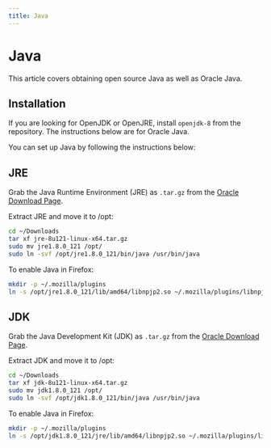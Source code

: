 ```yaml
---
title: Java
---
```

# Java

This article covers obtaining open source Java as well as Oracle Java.

## Installation

If you are looking for OpenJDK or OpenJRE, install `openjdk-8` from the repository. The instructions below are for Oracle Java.

You can set up Java by following the instructions below:

## JRE

Grab the Java Runtime Environment (JRE) as `.tar.gz` from the [Oracle Download Page](http://www.oracle.com/technetwork/java/javase/downloads/jre8-downloads-2133155.html).

Extract JRE and move it to /opt:

``` bash
cd ~/Downloads
tar xf jre-8u121-linux-x64.tar.gz
sudo mv jre1.8.0_121 /opt/
sudo ln -svf /opt/jre1.8.0_121/bin/java /usr/bin/java
```

To enable Java in Firefox:

``` bash
mkdir -p ~/.mozilla/plugins
ln -s /opt/jre1.8.0_121/lib/amd64/libnpjp2.so ~/.mozilla/plugins/libnpjp2.so
```

## JDK

Grab the Java Development Kit (JDK) as `.tar.gz` from the [Oracle Download Page](http://www.oracle.com/technetwork/java/javase/downloads/jdk8-downloads-2133151.html).

Extract JDK and move it to /opt:

``` bash
cd ~/Downloads
tar xf jdk-8u121-linux-x64.tar.gz
sudo mv jdk1.8.0_121 /opt/
sudo ln -svf /opt/jdk1.8.0_121/bin/java /usr/bin/java
```

To enable Java in Firefox:

``` bash
mkdir -p ~/.mozilla/plugins
ln -s /opt/jdk1.8.0_121/jre/lib/amd64/libnpjp2.so ~/.mozilla/plugins/libnpjp2.so
```